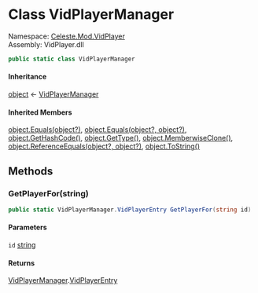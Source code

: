 # <a id="Celeste_Mod_VidPlayer_VidPlayerManager"></a> Class VidPlayerManager

Namespace: [Celeste.Mod.VidPlayer](Celeste.Mod.VidPlayer.md)  
Assembly: VidPlayer.dll  

```csharp
public static class VidPlayerManager
```

#### Inheritance

[object](https://learn.microsoft.com/dotnet/api/system.object) ← 
[VidPlayerManager](Celeste.Mod.VidPlayer.VidPlayerManager.md)

#### Inherited Members

[object.Equals\(object?\)](https://learn.microsoft.com/dotnet/api/system.object.equals\#system\-object\-equals\(system\-object\)), 
[object.Equals\(object?, object?\)](https://learn.microsoft.com/dotnet/api/system.object.equals\#system\-object\-equals\(system\-object\-system\-object\)), 
[object.GetHashCode\(\)](https://learn.microsoft.com/dotnet/api/system.object.gethashcode), 
[object.GetType\(\)](https://learn.microsoft.com/dotnet/api/system.object.gettype), 
[object.MemberwiseClone\(\)](https://learn.microsoft.com/dotnet/api/system.object.memberwiseclone), 
[object.ReferenceEquals\(object?, object?\)](https://learn.microsoft.com/dotnet/api/system.object.referenceequals), 
[object.ToString\(\)](https://learn.microsoft.com/dotnet/api/system.object.tostring)

## Methods

### <a id="Celeste_Mod_VidPlayer_VidPlayerManager_GetPlayerFor_System_String_"></a> GetPlayerFor\(string\)

```csharp
public static VidPlayerManager.VidPlayerEntry GetPlayerFor(string id)
```

#### Parameters

`id` [string](https://learn.microsoft.com/dotnet/api/system.string)

#### Returns

 [VidPlayerManager](Celeste.Mod.VidPlayer.VidPlayerManager.md).[VidPlayerEntry](Celeste.Mod.VidPlayer.VidPlayerManager.VidPlayerEntry.md)


